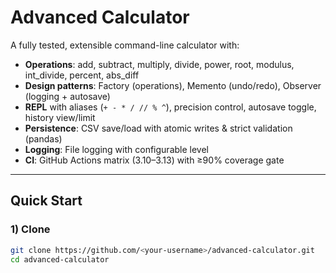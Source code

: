 # Advanced Calculator

A fully tested, extensible command-line calculator with:
- **Operations**: add, subtract, multiply, divide, power, root, modulus, int_divide, percent, abs_diff
- **Design patterns**: Factory (operations), Memento (undo/redo), Observer (logging + autosave)
- **REPL** with aliases (`+ - * / // % ^`), precision control, autosave toggle, history view/limit
- **Persistence**: CSV save/load with atomic writes & strict validation (pandas)
- **Logging**: File logging with configurable level
- **CI**: GitHub Actions matrix (3.10–3.13) with ≥90% coverage gate

---

## Quick Start

### 1) Clone
```bash
git clone https://github.com/<your-username>/advanced-calculator.git
cd advanced-calculator